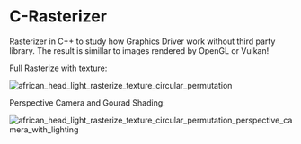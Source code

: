 # C-Rasterizer
Rasterizer in C++ to study how Graphics Driver work without third party library. The result is simillar to images rendered by OpenGL or Vulkan!

Full Rasterize with texture:

![african_head_light_rasterize_texture_circular_permutation](https://github.com/AlerianEmperor/C-Rasterizer/assets/93391908/c3a0cb06-42f1-438b-92e9-345b18903253)

Perspective Camera and Gourad Shading:  

![african_head_light_rasterize_texture_circular_permutation_perspective_camera_with_lighting](https://github.com/AlerianEmperor/C-Rasterizer/assets/93391908/ce6977af-779f-41d6-9827-ed7db27427e2)
